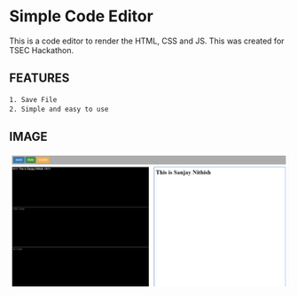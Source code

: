 # Simple Code Editor

This is a code editor to render the HTML, CSS and JS. This was created for TSEC Hackathon.

## FEATURES
```Bash
1. Save File
2. Simple and easy to use
```

## IMAGE
<img src="code_editor.png" alt="code_editor">
